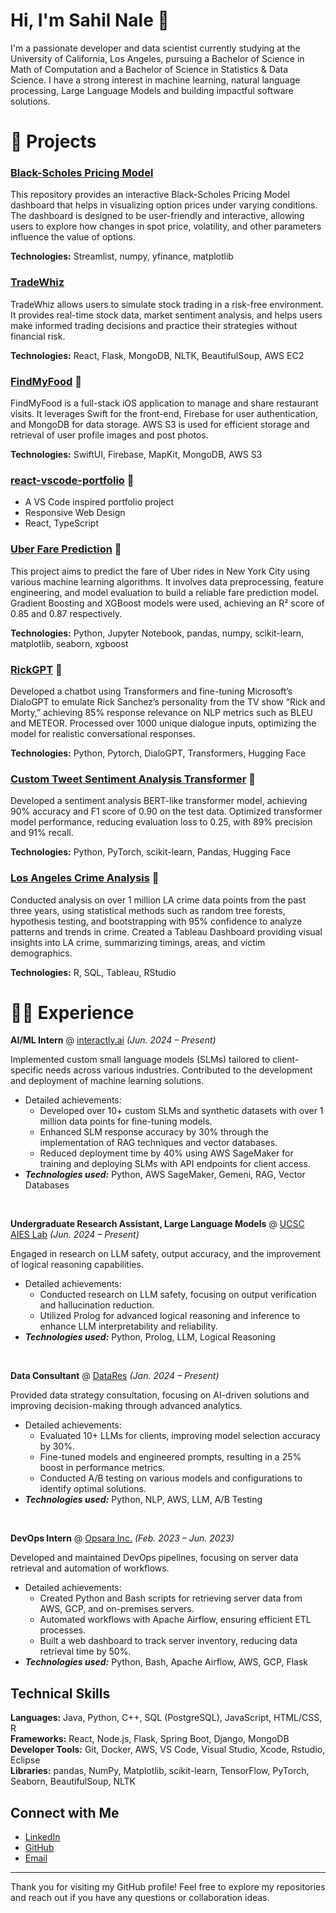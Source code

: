 
# Hi, I'm Sahil Nale 👋

I'm a passionate developer and data scientist currently studying at the University of California, Los Angeles, pursuing a Bachelor of Science in Math of Computation and a Bachelor of Science in Statistics & Data Science. I have a strong interest in machine learning, natural language processing, Large Language Models and building impactful software solutions.

# 🧪 Projects

### [Black-Scholes Pricing Model](https://sahilnale-black-scholes-option-pricing-streamlit-app-mvr2xe.streamlit.app/)
This repository provides an interactive Black-Scholes Pricing Model dashboard that helps in visualizing option prices under varying conditions. The dashboard is designed to be user-friendly and interactive, allowing users to explore how changes in spot price, volatility, and other parameters influence the value of options.

**Technologies:** Streamlist, numpy, yfinance, matplotlib

### [TradeWhiz](https://github.com/sahilnale/TradeWhiz)
TradeWhiz allows users to simulate stock trading in a risk-free environment. It provides real-time stock data, market sentiment analysis, and helps users make informed trading decisions and practice their strategies without financial risk.

**Technologies:** React, Flask, MongoDB, NLTK, BeautifulSoup, AWS EC2

### [FindMyFood](https://github.com/sahilnale/FindMyFood) 🔗
FindMyFood is a full-stack iOS application to manage and share restaurant visits. It leverages Swift for the front-end, Firebase for user authentication, and MongoDB for data storage. AWS S3 is used for efficient storage and retrieval of user profile images and post photos.

**Technologies:** SwiftUI, Firebase, MapKit, MongoDB, AWS S3

### [react-vscode-portfolio](https://sahilnale.github.io) 🔗
- A VS Code inspired portfolio project
- Responsive Web Design 
- React, TypeScript

### [Uber Fare Prediction](https://github.com/sahilnale/FindMyFood) 🔗
This project aims to predict the fare of Uber rides in New York City using various machine learning algorithms. It involves data preprocessing, feature engineering, and model evaluation to build a reliable fare prediction model. Gradient Boosting and XGBoost models were used, achieving an R² score of 0.85 and 0.87 respectively.

**Technologies:** Python, Jupyter Notebook, pandas, numpy, scikit-learn, matplotlib, seaborn, xgboost

### [RickGPT](https://github.com/sahilnale/RickGPT/blob/main/GPTRick.ipynb) 🔗
Developed a chatbot using Transformers and fine-tuning Microsoft’s DialoGPT to emulate Rick Sanchez’s personality from the TV show “Rick and Morty,” achieving 85% response relevance on NLP metrics such as BLEU and METEOR. Processed over 1000 unique dialogue inputs, optimizing the model for realistic conversational responses.

**Technologies:** Python, Pytorch, DialoGPT, Transformers, Hugging Face

### [Custom Tweet Sentiment Analysis Transformer](https://github.com/sahilnale/twitter_sentiment/blob/main/sentiment_analysis.ipynb) 🔗
Developed a sentiment analysis BERT-like transformer model, achieving 90% accuracy and F1 score of 0.90 on the test data. Optimized transformer model performance, reducing evaluation loss to 0.25, with 89% precision and 91% recall.

**Technologies:** Python, PyTorch, scikit-learn, Pandas, Hugging Face

### [Los Angeles Crime Analysis](https://github.com/sahilnale/la-crime-analysis) 🔗
Conducted analysis on over 1 million LA crime data points from the past three years, using statistical methods such as random tree forests, hypothesis testing, and bootstrapping with 95% confidence to analyze patterns and trends in crime. Created a Tableau Dashboard providing visual insights into LA crime, summarizing timings, areas, and victim demographics.

**Technologies:** R, SQL, Tableau, RStudio


# 👨‍💻 Experience

**AI/ML Intern** @ [interactly.ai](https://www.interactly.ai/) _(Jun. 2024 – Present)_

Implemented custom small language models (SLMs) tailored to client-specific needs across various industries. Contributed to the development and deployment of machine learning solutions.
- Detailed achievements:
  - Developed over 10+ custom SLMs and synthetic datasets with over 1 million data points for fine-tuning models.
  - Enhanced SLM response accuracy by 30% through the implementation of RAG techniques and vector databases.
  - Reduced deployment time by 40% using AWS SageMaker for training and deploying SLMs with API endpoints for client access.
- _**Technologies used:**_ Python, AWS SageMaker, Gemeni, RAG, Vector Databases



&nbsp;

**Undergraduate Research Assistant, Large Language Models** @ [UCSC AIES Lab](https://www.soe.ucsc.edu/research/ai-es) _(Jun. 2024 – Present)_

Engaged in research on LLM safety, output accuracy, and the improvement of logical reasoning capabilities.
- Detailed achievements:
  - Conducted research on LLM safety, focusing on output verification and hallucination reduction.
  - Utilized Prolog for advanced logical reasoning and inference to enhance LLM interpretability and reliability.
- _**Technologies used:**_ Python, Prolog, LLM, Logical Reasoning

&nbsp;

**Data Consultant** @ [DataRes](https://www.datares.com/) _(Jan. 2024 – Present)_

Provided data strategy consultation, focusing on AI-driven solutions and improving decision-making through advanced analytics.
- Detailed achievements:
  - Evaluated 10+ LLMs for clients, improving model selection accuracy by 30%.
  - Fine-tuned models and engineered prompts, resulting in a 25% boost in performance metrics.
  - Conducted A/B testing on various models and configurations to identify optimal solutions.
- _**Technologies used:**_ Python, NLP, AWS, LLM, A/B Testing

&nbsp;

**DevOps Intern** @ [Opsara Inc.](https://www.opsara.com/) _(Feb. 2023 – Jun. 2023)_

Developed and maintained DevOps pipelines, focusing on server data retrieval and automation of workflows.
- Detailed achievements:
  - Created Python and Bash scripts for retrieving server data from AWS, GCP, and on-premises servers.
  - Automated workflows with Apache Airflow, ensuring efficient ETL processes.
  - Built a web dashboard to track server inventory, reducing data retrieval time by 50%.
- _**Technologies used:**_ Python, Bash, Apache Airflow, AWS, GCP, Flask


## Technical Skills

**Languages:** Java, Python, C++, SQL (PostgreSQL), JavaScript, HTML/CSS, R  
**Frameworks:** React, Node.js, Flask, Spring Boot, Django, MongoDB  
**Developer Tools:** Git, Docker, AWS, VS Code, Visual Studio, Xcode, Rstudio, Eclipse  
**Libraries:** pandas, NumPy, Matplotlib, scikit-learn, TensorFlow, PyTorch, Seaborn, BeautifulSoup, NLTK

## Connect with Me
- [LinkedIn](https://www.linkedin.com/in/sahil-nale-158813205/)
- [GitHub](https://github.com/sahilnale)
- [Email](mailto:sahilnale@ucla.edu)

---

Thank you for visiting my GitHub profile! Feel free to explore my repositories and reach out if you have any questions or collaboration ideas.
